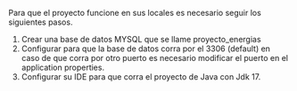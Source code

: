 Para que el proyecto funcione en sus locales es necesario seguir los siguientes pasos. 

1. Crear una base de datos MYSQL que se llame proyecto_energias
2. Configurar para que la base de datos corra por el 3306 (default) en caso de que corra por otro puerto es necesario modificar el puerto en el application properties.
3. Configurar su IDE para que corra el proyecto de Java con Jdk 17. 
